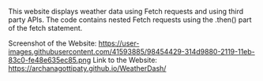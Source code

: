 This website displays weather data using Fetch requests and using third party APIs.
The code contains nested Fetch requests using the .then() part of the fetch statement.

Screenshot of the Website:
https://user-images.githubusercontent.com/41593885/98454429-314d9880-2119-11eb-83c0-fe48e635ec85.png
Link to the Website:
https://archanagottipaty.github.io/WeatherDash/



